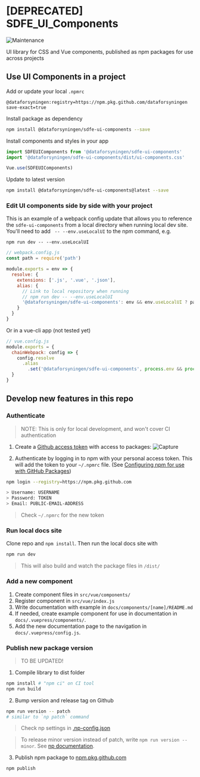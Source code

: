 # [DEPRECATED] SDFE_UI_Components

![Maintenance](https://img.shields.io/maintenance/No/2023?color=red)

UI library for CSS and Vue components, published as npm packages for use across projects

## Use UI Components in a project

Add or update your local `.npmrc`

```properties
@dataforsyningen:registry=https://npm.pkg.github.com/dataforsyningen
save-exact=true
```

Install package as dependency
```zsh
npm install @dataforsyningen/sdfe-ui-components --save
```

Install components and styles in your app
```js
import SDFEUIComponents from '@dataforsyningen/sdfe-ui-components'
import '@dataforsyningen/sdfe-ui-components/dist/ui-components.css'

Vue.use(SDFEUIComponents)
```

Update to latest version
```zsh
npm install @dataforsyningen/sdfe-ui-components@latest --save
```

### Edit UI components side by side with your project

This is an example of a webpack config update that allows you to reference the `sdfe-ui-components` from a local directory when running local dev site. You'll need to add ` -- --env.useLocalUI` to the npm command, e.g.

```
npm run dev -- --env.useLocalUI
```

```js
// webpack.config.js
const path = require('path')

module.exports = env => {
  resolve: {
    extensions: ['.js', '.vue', '.json'],
    alias: {
      // Link to local repository when running
      // npm run dev -- --env.useLocalUI
      '@dataforsyningen/sdfe-ui-components': env && env.useLocalUI ? path.join(__dirname, '../SDFE_UI_Components') : '@dataforsyningen/sdfe-ui-components'
    }
  }
}
```
Or in a vue-cli app (not tested yet)
```js
// vue.config.js
module.exports = {
  chainWebpack: config => {
    config.resolve
      .alias
        .set('@dataforsyningen/sdfe-ui-components', process.env && process.env.useLocalUI ? path.join(__dirname, '../SDFE_UI_Components') : '@dataforsyningen/sdfe-ui-components')
  }
}
```

## Develop new features in this repo

### Authenticate
> NOTE: This is only for local development, and won't cover CI authentication

1. Create a [Github access token](https://docs.github.com/en/github/authenticating-to-github/creating-a-personal-access-token) with access to packages: 
![Capture](https://user-images.githubusercontent.com/391833/89022056-b444a300-d321-11ea-89c2-7c114f9b07bb.PNG)

2. Authenticate by logging in to npm with your personal access token. This will add the token to your `~/.npmrc` file. (See [Configuring npm for use with GitHub Packages](https://docs.github.com/en/packages/using-github-packages-with-your-projects-ecosystem/configuring-npm-for-use-with-github-packages))

```zsh
npm login --registry=https://npm.pkg.github.com

> Username: USERNAME
> Password: TOKEN
> Email: PUBLIC-EMAIL-ADDRESS
```

> Check `~/.npmrc` for the new token

### Run local docs site

Clone repo and `npm install`. Then run the local docs site with 

```bash
npm run dev
```
> This will also build and watch the package files in `/dist/`

### Add a new component

1. Create component files in `src/vue/components/`
2. Register component in `src/vue/index.js`
3. Write documentation with example in `docs/components/[name]/README.md`
4. If needed, create example component for use in documentation in `docs/.vuepress/components/`.
5. Add the new documentation page to the navigation in `docs/.vuepress/config.js`.

### Publish new package version
> TO BE UPDATED!

1. Compile library to dist folder
```zsh
npm install # "npm ci" on CI tool
npm run build
```

2. Bump version and release tag on Github
```zsh
npm run version -- patch
# similar to `np patch` command
```
> Check np settings in [.np-config.json](./.np-config.json)

> To release minor version instead of patch, write `npm run version -- minor`. See [np documentation](https://www.npmjs.com/package/np).

3. Publish npm package to [npm.pkg.github.com](https://github.com/dataforsyningen/SDFE_UI_Components/packages/336305)
```zsh
npm publish
```
